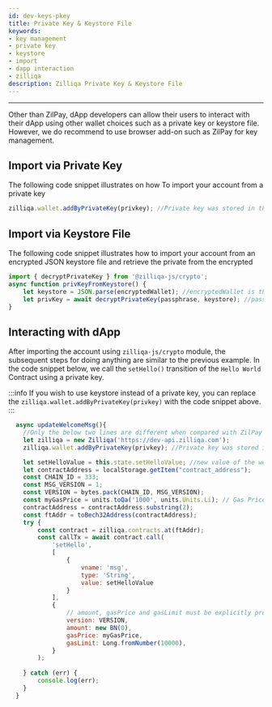 ```yaml
---
id: dev-keys-pkey
title: Private Key & Keystore File
keywords: 
- key management
- private key
- keystore
- import
- dapp interaction
- zilliqa
description: Zilliqa Private Key & Keystore File
---
```


---

Other than ZilPay, dApp developers can allow their users to interact with their dApp using other wallet choices such as a private key or keystore file.
However, we do recommend to use browser add-on such as ZilPay for key management.
## Import via Private Key
The following code snippet illustrates on how To import your account from a private key

```javascript
zilliqa.wallet.addByPrivateKey(privkey); //Private key was stored in the privKey variable
```

## Import via Keystore File
The following code snippet illustrates how to import your account from an encrypted JSON keystore file and retrieve the private from the encrypted

```javascript
import { decryptPrivateKey } from '@zilliqa-js/crypto';
async function privKeyFromKeystore() {
    let keystore = JSON.parse(encryptedWallet); //encryptedWallet is the encrypted keystore file
    let privKey = await decryptPrivateKey(passphrase, keystore); //passphrase variable has the passphrase of the encrypted wallet
}
```

## Interacting with dApp

After importing the account using ```zilliqa-js/crypto``` module, the subsequent steps for doing anything are similar to the previous example.
In the code snippet below, we call the `setHello()` transition of the `Hello World` Contract using a private key.

:::info
If you wish to use keystore instead of a private key, you can replace the `zilliqa.wallet.addByPrivateKey(privkey)` with the code snippet above.
:::

```javascript
  async updateWelcomeMsg(){
    //Only the below two lines are different when compared with ZilPay login.
    let zilliqa = new Zilliqa('https://dev-api.zilliqa.com');
    zilliqa.wallet.addByPrivateKey(privkey); //Private key was stored in the privKey variable

    let setHelloValue = this.state.setHelloValue; //new value of the welcome msg
    let contractAddress = localStorage.getItem("contract_address");
    const CHAIN_ID = 333;
    const MSG_VERSION = 1;
    const VERSION = bytes.pack(CHAIN_ID, MSG_VERSION);   
    const myGasPrice = units.toQa('1000', units.Units.Li); // Gas Price that will be used by all transactions
    contractAddress = contractAddress.substring(2);
    const ftAddr = toBech32Address(contractAddress);
    try {
        const contract = zilliqa.contracts.at(ftAddr);
        const callTx = await contract.call(
            'setHello',
            [
                {
                    vname: 'msg',
                    type: 'String',
                    value: setHelloValue
                }
            ],
            {
                // amount, gasPrice and gasLimit must be explicitly provided
                version: VERSION,
                amount: new BN(0),
                gasPrice: myGasPrice,
                gasLimit: Long.fromNumber(10000),
            }
        );
  
    } catch (err) {
        console.log(err);
    }
  }
```